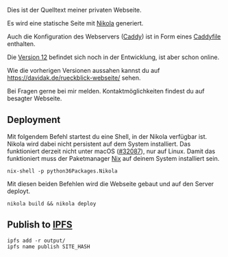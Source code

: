 Dies ist der Quelltext meiner privaten Webseite.

Es wird eine statische Seite mit [Nikola](https://getnikola.com/) generiert.

Auch die Konfiguration des Webservers ([Caddy](https://caddyserver.com/)) ist in Form eines [Caddyfile](https://github.com/davidak/davidak.de/blob/master/files/Caddyfile) enthalten.

Die [Version 12](https://github.com/davidak/davidak.de/milestones/12) befindet sich noch in der Entwicklung, ist aber schon online.

Wie die vorherigen Versionen aussahen kannst du auf https://davidak.de/rueckblick-webseite/ sehen.

Bei Fragen gerne bei mir melden. Kontaktmöglichkeiten findest du auf besagter Webseite.

## Deployment

Mit folgendem Befehl startest du eine Shell, in der Nikola verfügbar ist. Nikola wird dabei nicht persistent auf dem System installiert. Das funktioniert derzeit nicht unter macOS ([#32087](https://github.com/NixOS/nixpkgs/issues/32087)), nur auf Linux. Damit das funktioniert muss der Paketmanager [Nix](https://nixos.org/nix/) auf deinem System installiert sein.

    nix-shell -p python36Packages.Nikola

Mit diesen beiden Befehlen wird die Webseite gebaut und auf den Server deployt.

    nikola build && nikola deploy

## Publish to [IPFS](https://ipfs.io/)

    ipfs add -r output/
    ipfs name publish SITE_HASH
